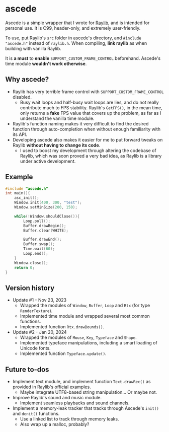 # ascede

Ascede is a simple wrapper that I wrote for [Raylib](https://github.com/raysan5/raylib), and is intended for personal use. It is C99, header-only, and extremely user-friendly.

To use, put Raylib's `src` folder in ascede's directory, and `#include "ascede.h"` instead of `raylib.h`. When compiling, **link raylib** as when building with vanilla Raylib.

It is **a must** to **enable** `SUPPORT_CUSTOM_FRAME_CONTROL` beforehand. Ascede's time module **wouldn't work otherwise**.

## Why ascede?

- Raylib has very terrible frame control with `SUPPORT_CUSTOM_FRAME_CONTROL` disabled.
  - Busy wait loops and half-busy wait loops are lies, and do not really contribute much to FPS stability. Raylib's `GetFPS()`, in the mean time, only returns a **fake** FPS value that covers up the problem, as far as I understand the vanilla time module.
- Raylib's function naming makes it very difficult to find the desired function through auto-completion when without enough familiarity with its API.
- Developing ascede also makes it easier for me to put forward tweaks on Raylib **without having to change its code**.
  - I used to boost my development through altering the codebase of Raylib, which was soon proved a very bad idea, as Raylib is a library under active development.

## Example

```C
#include "ascede.h"
int main(){
    asc_init();
    Window.init(400, 300, "test");
    Window.setMinSize(200, 150);

    while(!Window.shouldClose()){
        Loop.poll();
        Buffer.drawBegin();
        Buffer.clear(WHITE);

        Buffer.drawEnd();
        Buffer.swap();
        Time.wait(60);
        Loop.end();
    }
    Window.close();
    return 0;
}
```

## Version history

- Update #1 - Nov 23, 2023
  - Wrapped the modules of `Window`, `Buffer`, `Loop` and `Rtx` (for type `RenderTexture`).
  - Implemented time module and wrapped several most common functions.
  - Implemented function `Rtx.drawBounds()`.
- Update #2 - Jan 20, 2024
  - Wrapped the modules of `Mouse`, `Key`, `Typeface` and `Shape`.
  - Implemented typeface manipulations, including a smart loading of Unicode fonts.
  - Implemented function `Typeface.update()`.

## Future to-dos

- Implement text module, and implement function `Text.drawRec()` as provided in Raylib's official examples.
  - Maybe integrate UTF8-based string manipulation... Or maybe not.
- Improve Raylib's sound and music module.
  - Implement seamless playbacks and sound channels.
- Implement a memory-leak tracker that tracks through Ascede's `init()` and `denit()` functions.
  - Use a linked list to track through memory leaks.
  - Also wrap up a malloc, probably?